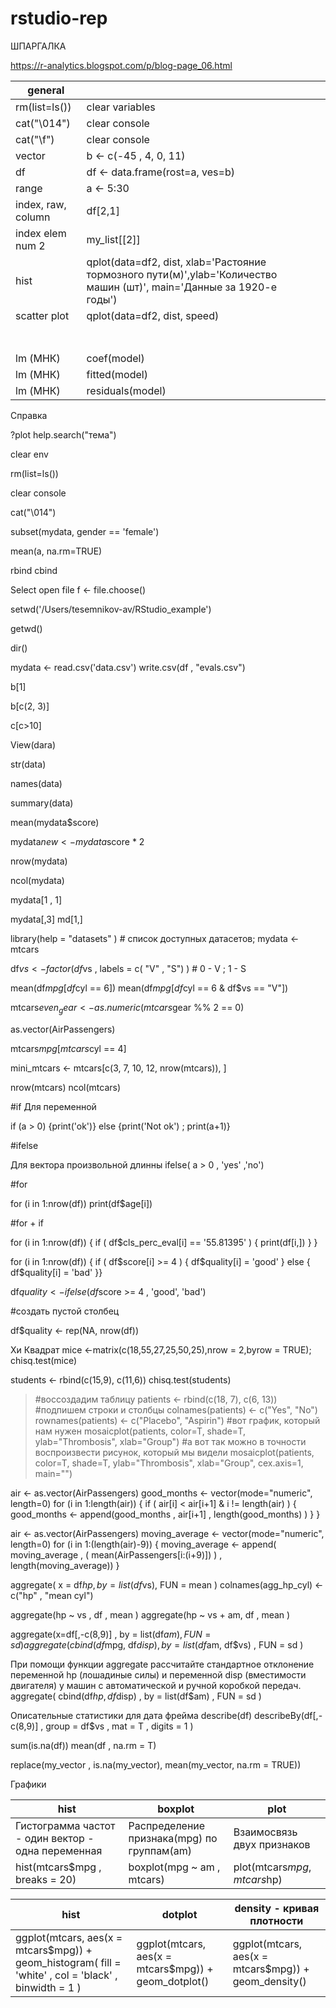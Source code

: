 

# rstudio-rep

ШПАРГАЛКА

https://r-analytics.blogspot.com/p/blog-page_06.html

| general  |   |   |   |   |
|---|---|---|---|---|
| rm(list=ls())  |clear variables   |   |   |   |
|  cat("\014") | clear console  |   |   |   |
|  cat("\f") | clear console  |   |   |   |
|   vector    |  b <- c(-45 , 4, 0, 11)    |   |   |   |
|     df  | df <- data.frame(rost=a, ves=b)     |   |   |   |
|    range   |  a <- 5:30    |   |   |   |
|   index, raw, column    |  df[2,1]    |   |   |   |
|   index elem  num 2   |   my_list[[2]]   |   |   |   |
| hist| qplot(data=df2, dist, xlab='Растояние тормозного пути(м)',ylab='Количество машин (шт)', main='Данные за 1920-е годы')| |||
| scatter plot   |  qplot(data=df2, dist, speed) |   |   |   |
|   |   |   |   |   |
|   |   |   |   |   |
|   |   |   |   |   |
|   |   |   |   |   |
|   |   |   |   |   |
|   |   |   |   |   |
|   |   |   |   |   |
| lm (МНК) | coef(model) |   |   |   |
| lm (МНК) | fitted(model) |   |   |   |
| lm (МНК) | residuals(model) |   |   |   |



Справка

?plot help.search("тема")

clear env

rm(list=ls())

clear console

cat("\014")

subset(mydata, gender == 'female')

mean(a, na.rm=TRUE)

rbind cbind 


Select open file
f <- file.choose()

setwd('/Users/tesemnikov-av/RStudio_example')

getwd()

dir()

 mydata <- read.csv('data.csv')
 write.csv(df , "evals.csv")







b[1]

b[c(2, 3)]

 c[c>10]
 


 
 View(dara)

str(data)

names(data)

summary(data)

mean(mydata$score)

mydata$new <- mydata$score * 2

nrow(mydata)

ncol(mydata)

mydata[1 , 1]

mydata[,3]
md[1,]



library(help = "datasets" ) # список доступных датасетов; mydata <- mtcars

df$vs   <- factor( df$vs , labels = c( "V" , "S")  ) #  0 - V ; 1 - S

mean(df$mpg[df$cyl == 6])
mean(df$mpg[df$cyl == 6 & df$vs == "V"])

mtcars$even_gear <- as.numeric(mtcars$gear %% 2 == 0)

as.vector(AirPassengers)

mtcars$mpg[mtcars$cyl == 4]

mini_mtcars <- mtcars[c(3, 7, 10, 12, nrow(mtcars)), ]

nrow(mtcars)
ncol(mtcars)

#if Для переменной 

if (a > 0) {print('ok')} else {print('Not ok') ; print(a+1)}

#ifelse

Для вектора произвольной длинны
ifelse( a > 0 , 'yes' ,'no')

#for

for (i in 1:nrow(df)) print(df$age[i])

#for + if

for (i in 1:nrow(df)) { if ( df$cls_perc_eval[i] == '55.81395' ) { print(df[i,]) } }

for (i in 1:nrow(df)) { if ( df$score[i] >= 4 ) { df$quality[i] = 'good' } else { df$quality[i] = 'bad' }}

df$quality <- ifelse(df$score >= 4 , 'good', 'bad')


#создать пустой столбец

df$quality <- rep(NA, nrow(df))

Хи Квадрат
mice <-matrix(c(18,55,27,25,50,25),nrow = 2,byrow = TRUE);
chisq.test(mice)

students <- rbind(c(15,9), c(11,6)) 
chisq.test(students)


>#воссоздадим таблицу
>patients <- rbind(c(18, 7), c(6, 13))
>#подпишем строки и столбцы
>colnames(patients) <- c("Yes", "No")
>rownames(patients) <- c("Placebo", "Aspirin")
>#вот график, который нам нужен
>mosaicplot(patients, color=T, shade=T, ylab="Thrombosis", xlab="Group")
>#а вот так можно в точности воспроизвести рисунок, который мы видели
>mosaicplot(patients, color=T, shade=T, ylab="Thrombosis", xlab="Group", cex.axis=1, main="")





air <- as.vector(AirPassengers)
good_months <- vector(mode="numeric", length=0)
for (i in 1:length(air)) {  if ( air[i] < air[i+1] & i != length(air) ) { good_months <- append(good_months , air[i+1] , length(good_months)  )  } }


air <- as.vector(AirPassengers)
moving_average <-  vector(mode="numeric", length=0)
for (i in 1:(length(air)-9)) {  moving_average <- append( moving_average , ( mean(AirPassengers[i:(i+9)]) ) , length(moving_average)) }

aggregate( x = df$hp , by = list(df$vs), FUN = mean )
 colnames(agg_hp_cyl) <- c("hp" , "mean cyl")
 
 aggregate(hp ~ vs , df , mean )
 aggregate(hp ~ vs + am, df , mean )

aggregate(x=df[,-c(8,9)] , by = list(df$am) , FUN = sd )
aggregate(cbind(df$mpg, df$disp) , by = list(df$am, df$vs) , FUN = sd )

При помощи функции aggregate рассчитайте стандартное отклонение переменной hp (лошадиные силы) и переменной disp (вместимости двигателя)  у машин с автоматической и ручной коробкой передач. aggregate( cbind(df$hp, df$disp) , by = list(df$am) , FUN = sd )

Описательные статистики для дата фрейма
describe(df)
describeBy(df[,-c(8,9)] , group = df$vs , mat = T , digits = 1  )

sum(is.na(df))
mean(df , na.rm = T)

replace(my_vector , is.na(my_vector), mean(my_vector, na.rm = TRUE))


Графики

|hist |boxplot |plot |
|---|--- |--- |
| Гистограмма частот - один вектор - одна переменная| Распределение признака(mpg) по группам(am)| Взаимосвязь двух признаков |
|  hist(mtcars$mpg , breaks = 20) |boxplot(mpg ~ am , mtcars) | plot(mtcars$mpg , mtcars$hp)|


|hist | dotplot |density - кривая плотности |
|---|---|---|
|ggplot(mtcars, aes(x = mtcars$mpg)) + geom_histogram( fill = 'white' , col = 'black' , binwidth = 1 ) |ggplot(mtcars, aes(x = mtcars$mpg)) + geom_dotplot() | ggplot(mtcars, aes(x = mtcars$mpg)) + geom_density()|
